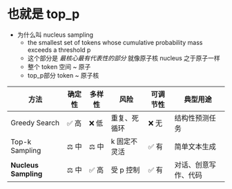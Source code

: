 # 也就是 top_p
- 为什么叫 nucleus sampling
  - the smallest set of tokens whose cumulative probability mass exceeds a threshold p
  - 这个部分是 *最核心最有代表性的部分* 就像原子核 nucleus 之于原子一样
  - 整个 token 空间 ~ 原子
  - top_p部分 token ~ 原子核

| 方法                   | 确定性  | 多样性  | 风险      | 可调节性 | 典型用途       |
| -------------------- | ---- | ---- | ------- | ---- | ---------- |
| Greedy Search        | ✅ 高  | ❌ 低  | 重复、死循环  | ❌ 无  | 结构性预测任务    |
| Top-k Sampling       | ⚖️ 中 | ⚖️ 中 | k 固定不灵活 | ✅ 有  | 简单文本生成     |
| **Nucleus Sampling** | ⚖️ 中 | ✅ 高  | 受 p 控制  | ✅ 有  | 对话、创意写作、代码 |
